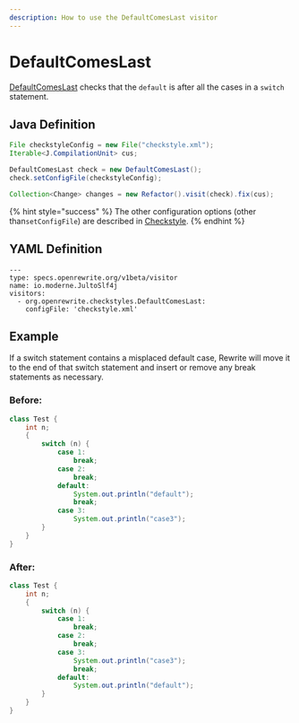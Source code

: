 ```yaml
---
description: How to use the DefaultComesLast visitor
---
```


# DefaultComesLast

[DefaultComesLast](https://checkstyle.sourceforge.io/config_coding.html#DefaultComesLast) checks that the `default` is after all the cases in a `switch` statement.

## Java Definition

```java
File checkstyleConfig = new File("checkstyle.xml");
Iterable<J.CompilationUnit> cus;

DefaultComesLast check = new DefaultComesLast();
check.setConfigFile(checkstyleConfig);

Collection<Change> changes = new Refactor().visit(check).fix(cus);
```

{% hint style="success" %}
The other configuration options \(other than`setConfigFile`\) are described in [Checkstyle](./#configuration-options).
{% endhint %}

## YAML Definition

```text
---
type: specs.openrewrite.org/v1beta/visitor
name: io.moderne.JultoSlf4j
visitors:
  - org.openrewrite.checkstyles.DefaultComesLast:
    configFile: 'checkstyle.xml'
```

## Example

If a switch statement contains a misplaced default case, Rewrite will move it to the end of that switch statement and insert or remove any break statements as necessary.

### Before:

```java
class Test {
    int n;
    {
        switch (n) {
            case 1:
                break;
            case 2:
                break;
            default:
                System.out.println("default");
                break;
            case 3:
                System.out.println("case3");
        }
    }
}
```

### After:

```java
class Test {
    int n;
    {
        switch (n) {
            case 1:
                break;
            case 2:
                break;
            case 3:
                System.out.println("case3");
                break;
            default:
                System.out.println("default");
        }
    }
}
```

